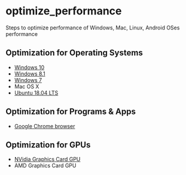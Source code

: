 # optimize_performance
Steps to optimize performance of Windows, Mac, Linux, Android OSes performance

## Optimization for Operating Systems
- [Windows 10](https://github.com/DevAbanoub/optimize_performance/blob/master/windows_10.md)
- [Windows 8.1](https://github.com/DevAbanoub/optimize_performance/blob/master/windows_8.md)
- [Windows 7](https://github.com/DevAbanoub/optimize_performance/blob/master/windows_7.md)
- Mac OS X
- [Ubuntu 18.04 LTS](https://github.com/DevAbanoub/optimize_performance/blob/master/ubuntu_18.md)

## Optimization for Programs & Apps
- [Google Chrome browser](https://github.com/DevAbanoub/optimize_performance/blob/master/chrome.md)

## Optimization for GPUs
- [NVidia Graphics Card GPU](https://github.com/DevAbanoub/optimize_performance/blob/master/nvidia_gpu.md)
- AMD Graphics Card GPU
